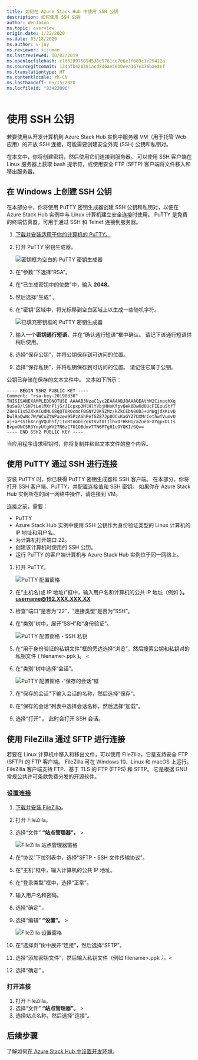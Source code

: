 ```yaml
---
title: 如何在 Azure Stack Hub 中使用 SSH 公钥
description: 如何使用 SSH 公钥
author: WenJason
ms.topic: overview
origin.date: 1/22/2020
ms.date: 05/18/2020
ms.author: v-jay
ms.reviewer: sijuman
ms.lastreviewed: 10/02/2019
ms.openlocfilehash: c1662897509d536e9781cc7e6e1f689c1e29412a
ms.sourcegitcommit: 134afb420381acd8d6ae56b0eea367e376bae3ef
ms.translationtype: HT
ms.contentlocale: zh-CN
ms.lasthandoff: 05/15/2020
ms.locfileid: "83422090"
---
```

# <a name="use-an-ssh-public-key"></a>使用 SSH 公钥

若要使用从开发计算机到 Azure Stack Hub 实例中服务器 VM（用于托管 Web 应用）的开放 SSH 连接，可能需要创建安全外壳 (SSH) 公钥和私钥对。 

在本文中，你将创建密钥，然后使用它们连接到服务器。 可以使用 SSH 客户端在 Linux 服务器上获取 bash 提示符，或使用安全 FTP (SFTP) 客户端将文件移入和移出服务器。

## <a name="create-an-ssh-public-key-on-windows"></a>在 Windows 上创建 SSH 公钥

在本部分中，你将使用 PuTTY 密钥生成器创建 SSH 公钥和私钥对，以便在 Azure Stack Hub 实例中与 Linux 计算机建立安全连接时使用。 PuTTY 是免费的终端仿真器，可用于通过 SSH 和 Telnet 连接到服务器。

1. [下载并安装适用于你的计算机的 PuTTY。](https://www.chiark.greenend.org.uk/~sgtatham/putty/latest.html)

1. 打开 PuTTY 密钥生成器。

    ![密钥框为空白的 PuTTY 密钥生成器](media/azure-stack-dev-start-howto-ssh-public-key/001-putty-key-gen-start.png)

1. 在“参数”下选择“RSA”。  

1. 在“已生成密钥中的位数”中，输入 **2048**。   

1. 然后选择“生成”  。

1. 在“密钥”区域中，将光标移到空白区域上以生成一些随机字符。 

    ![已填充密钥框的 PuTTY 密钥生成器](media/azure-stack-dev-start-howto-ssh-public-key/002-putty-key-gen-result.png)

1. 输入一个**密钥通行短语**，并在“确认通行短语”框中确认。  请记下该通行短语供稍后使用。

1. 选择“保存公钥”，并将公钥保存到可访问的位置。 

1. 选择“保存私钥”，并将私钥保存到可访问的位置。  请记住它属于公钥。

公钥已存储在保存的文本文件中。 文本如下所示：

```text  
---- BEGIN SSH2 PUBLIC KEY ----
Comment: "rsa-key-20190330"
THISISANEXAMPLEDONOTUSE AAAAB3NzaC1yc2EAAAABJQAAAQEAthW2CinpqhXq
9uSa8/lSH7tLelMXnFljSrJIcpxp3MlHlYVbjHHoKfpvQek8DwKdOUcFIEzuStfT
Z8eUI1s5ZXkACudML68qQT8R0cmcFBGNY20K9ZMz/kZkCEbN80DJ+UnWgjdXKLvD
Dwl9aQwNc7W/WCuZtWPazee95PzAShPefGZ87Jp0OCxKaGYZ7UXMrCethwfVumvU
aj+aPsSThXncgVQUhSf/1IoRtnGOiZoktVvt0TIlhxDrHKHU/aZueaFXYqpxDLIs
BvpmONCSR3YnyUtgWV27N6zC7U1OBdmv7TN6M7g01uOYQKI/GQ==
---- END SSH2 PUBLIC KEY ----
```

当应用程序请求密钥时，你将复制并粘贴文本文件的整个内容。

## <a name="connect-with-ssh-by-using-putty"></a>使用 PuTTY 通过 SSH 进行连接

安装 PuTTY 时，你已获得 PuTTY 密钥生成器和 SSH 客户端。 在本部分，你将打开 SSH 客户端、PuTTY，并配置连接值和 SSH 密钥。 如果你在 Azure Stack Hub 实例所在的同一网络中操作，请连接到 VM。

连接之前，需要：
- PuTTY
- Azure Stack Hub 实例中使用 SSH 公钥作为身份验证类型的 Linux 计算机的 IP 地址和用户名。
- 为计算机打开端口 22。
- 创建该计算机时使用的 SSH 公钥。
- 运行 PuTTY 的客户端计算机与 Azure Stack Hub 实例位于同一网络上。

1. 打开 PuTTY。

    ![PuTTY 配置窗格](media/azure-stack-dev-start-howto-ssh-public-key/002-putty-connect.png)

2. 在“主机名(或 IP 地址)”框中，输入用户名和计算机的公共 IP 地址（例如  **）。username@192.XXX.XXX.XX** 
3. 检查“端口”是否为“22”，“连接类型”是否为“SSH”。    
4. 在“类别”树中，展开“SSH”和“身份验证”。   

    ![PuTTY 配置窗格 - SSH 私钥](media/azure-stack-dev-start-howto-ssh-public-key/002-putty-set-private-key.png)

5. 在“用于身份验证的私钥文件”框的旁边选择“浏览”，然后搜索公钥和私钥对的私钥文件 (  filename>.ppk **)。** *\<*
6. 在“类别”树中选择“会话”。  

    ![PuTTY 配置窗格 -“保存的会话”框](media/azure-stack-dev-start-howto-ssh-public-key/003-puTTY-save-session.png)

7. 在“保存的会话”下输入会话的名称，然后选择“保存”。  
8. 在“保存的会话”列表中选择会话名称，然后选择“加载”。  
9. 选择“打开”  。 此时会打开 SSH 会话。

## <a name="connect-with-sftp-with-filezilla"></a>使用 FileZilla 通过 SFTP 进行连接

若要在 Linux 计算机中移入和移出文件，可以使用 FileZilla，它是支持安全 FTP (SFTP) 的 FTP 客户端。 FileZilla 可在 Windows 10、Linux 和 macOS 上运行。 FileZilla 客户端支持 FTP、基于 TLS 的 FTP (FTPS) 和 SFTP。 它是根据 GNU 常规公共许可条款免费分发的开源软件。

### <a name="set-your-connection"></a>设置连接

1. [下载并安装 FileZilla](https://filezilla-project.org/download.php)。
1. 打开 FileZilla。
1. 选择“文件” **“站点管理器”。**  >  

    ![FileZilla 站点管理器窗格](media/azure-stack-dev-start-howto-ssh-public-key/005-filezilla-file-manager.png)

1. 在“协议”下拉列表中，选择“SFTP - SSH 文件传输协议”。  
1. 在“主机”框中，输入计算机的公共 IP 地址。 
1. 在“登录类型”框中，选择“正常”。  
1. 输入用户名和密码。
1. 选择“确定”  。
1. 选择“编辑” **“设置”。**  >  

    ![FileZilla 设置窗格](media/azure-stack-dev-start-howto-ssh-public-key/006-filezilla-add-private-key.png)

1. 在“选择页”树中展开“连接”，然后选择“SFTP”。   
1. 选择“添加密钥文件”，然后输入私钥文件（例如  filename>.ppk *）。\<*
1. 选择“确定”  。

### <a name="open-your-connection"></a>打开连接

1. 打开 FileZilla。
1. 选择“文件” **“站点管理器”。**  >  
1. 选择站点名称，然后选择“连接”。 

## <a name="next-steps"></a>后续步骤

了解如何[在 Azure Stack Hub 中设置开发环境](azure-stack-dev-start.md)。
